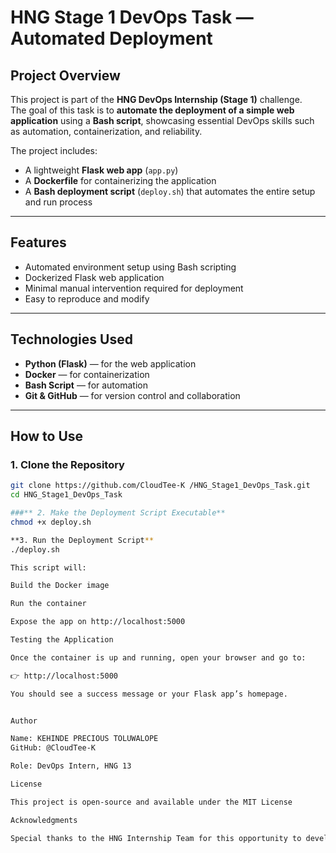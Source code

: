 #  HNG Stage 1 DevOps Task — Automated Deployment

##  Project Overview
This project is part of the **HNG DevOps Internship (Stage 1)** challenge.  
The goal of this task is to **automate the deployment of a simple web application** using a **Bash script**, showcasing essential DevOps skills such as automation, containerization, and reliability.

The project includes:
- A lightweight **Flask web app** (`app.py`)
- A **Dockerfile** for containerizing the application
- A **Bash deployment script** (`deploy.sh`) that automates the entire setup and run process

---

##  Features
- Automated environment setup using Bash scripting  
- Dockerized Flask web application  
- Minimal manual intervention required for deployment  
- Easy to reproduce and modify  

---

## Technologies Used
- **Python (Flask)** — for the web application  
- **Docker** — for containerization  
- **Bash Script** — for automation  
- **Git & GitHub** — for version control and collaboration  

---

## How to Use

### 1. Clone the Repository
```bash
git clone https://github.com/CloudTee-K /HNG_Stage1_DevOps_Task.git
cd HNG_Stage1_DevOps_Task

###** 2. Make the Deployment Script Executable**
chmod +x deploy.sh

**3. Run the Deployment Script**
./deploy.sh

This script will:

Build the Docker image

Run the container

Expose the app on http://localhost:5000

Testing the Application

Once the container is up and running, open your browser and go to:

👉 http://localhost:5000

You should see a success message or your Flask app’s homepage.


Author

Name: KEHINDE PRECIOUS TOLUWALOPE 
GitHub: @CloudTee-K 

Role: DevOps Intern, HNG 13

License

This project is open-source and available under the MIT License

Acknowledgments

Special thanks to the HNG Internship Team for this opportunity to develop practical DevOps skills through hands-on projects.

